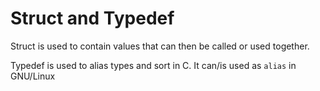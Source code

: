# Struct and Typedef

Struct is used to contain values that can then be called or used together.

Typedef is used to alias types and sort in C. It can/is used as `alias` in GNU/Linux

